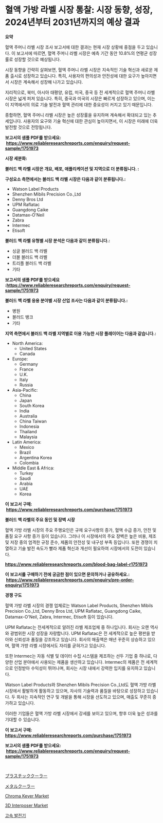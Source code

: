 <p><h1>혈액 가방 라벨 시장 통찰: 시장 동향, 성장, 2024년부터 2031년까지의 예상 결과</h1></p><p><strong>요약</strong></p>
<p><p>혈액 주머니 라벨 시장 조사 보고서에 대한 결과는 현재 시장 상황에 중점을 두고 있습니다. 이 보고서에 따르면, 혈액 주머니 라벨 시장은 예측 기간 동안 10.8%의 연평균 성장률로 성장할 것으로 예상됩니다.</p><p>시장 동향을 간략히 살펴보면, 혈액 주머니 라벨 시장은 지속적인 기술 혁신과 새로운 제품 출시로 성장하고 있습니다. 특히, 사용자의 편의성과 안전성에 대한 요구가 높아지면서 시장은 계속해서 성장해 나가고 있습니다.</p><p>지리적으로, 북미, 아시아 태평양, 유럽, 미국, 중국 등 전 세계적으로 혈액 주머니 라벨 시장은 넓게 퍼져 있습니다. 특히, 중국과 미국의 시장은 빠르게 성장하고 있으며, 이는 이 지역에서의 의료 기술 발전과 혈액 관리에 대한 중요성이 커지고 있기 때문입니다.</p><p>종합하면, 혈액 주머니 라벨 시장은 높은 성장률을 유지하며 계속해서 확대되고 있는 추세입니다. 사용자의 요구와 기술 혁신에 대한 관심이 높아지면서, 이 시장은 미래에 더욱 발전할 것으로 전망됩니다.</p></p>
<p><strong>보고서의 샘플 PDF를 받으세요: &nbsp;<a href="https://www.reliableresearchreports.com/enquiry/request-sample/1751973">https://www.reliableresearchreports.com/enquiry/request-sample/1751973</a></strong></p>
<p><strong>시장 세분화:</strong></p>
<p><strong> 블러드 백 라벨 시장은 개요, 배포, 애플리케이션 및 지역으로 더 분류됩니다. :</strong></p>
<p><strong>구성요소 측면에서는 블러드 백 라벨 시장은 다음과 같이 분류됩니다.:</strong></p>
<p><ul><li>Watson Label Products</li><li>Shenzhen Mibils Precision Co.,Ltd</li><li>Denny Bros Ltd</li><li>UPM Raflatac</li><li>Guangdong Caike</li><li>Datamax-O'Neil</li><li>Zabra</li><li>Intermec</li><li>Etisoft</li></ul></p>
<p><strong> 블러드 백 라벨 유형별 시장 분석은 다음과 같이 분류됩니다.:</strong></p>
<p><ul><li>싱글 블러드 백 라벨</li><li>더블 블러드 백 라벨</li><li>트리플 블러드 백 라벨</li><li>기타</li></ul></p>
<p><strong>보고서의 샘플 PDF를 받으세요 :<a href="https://www.reliableresearchreports.com/enquiry/request-sample/1751973">https://www.reliableresearchreports.com/enquiry/request-sample/1751973</a></strong></p>
<p><strong> 블러드 백 라벨 응용 분야별 시장 산업 조사는 다음과 같이 분류됩니다.:</strong></p>
<p><ul><li>병원</li><li>블러드 뱅크</li><li>기타</li></ul></p>
<p><strong>지역 측면에서 블러드 백 라벨 지역별로 이용 가능한 시장 플레이어는 다음과 같습니다.:</strong></p>
<p><ul>
    <li>
        North America:
        <ul>
            <li>United States</li>
            <li>Canada</li>
        </ul>
    </li>
    <li>
        Europe:
        <ul>
            <li>Germany</li>
            <li>France</li>
            <li>U.K.</li>
            <li>Italy</li>
            <li>Russia</li>
        </ul>
    </li>
    <li>
        Asia-Pacific:
        <ul>
            <li>China</li>
            <li>Japan</li>
            <li>South Korea</li>
            <li>India</li>
            <li>Australia</li>
            <li>China Taiwan</li>
            <li>Indonesia</li>
            <li>Thailand</li>
            <li>Malaysia</li>
        </ul>
    </li>
    <li>
        Latin America:
        <ul>
            <li>Mexico</li>
            <li>Brazil</li>
            <li>Argentina Korea</li>
            <li>Colombia</li>
        </ul>
    </li>
    <li>
        Middle East & Africa:
        <ul>
            <li>Turkey</li>
            <li>Saudi</li>
            <li>Arabia</li>
            <li>UAE</li>
            <li>Korea</li>
        </ul>
    </li>
    </ul></p>
<p><strong>이 보고서 구매: &nbsp;<a href="https://www.reliableresearchreports.com/purchase/1751973">https://www.reliableresearchreports.com/purchase/1751973</a></strong></p>
<p><strong>블러드 백 라벨의 주요 동인 및 장벽 시장</strong></p>
<p><p>혈액 가방 라벨 시장의 주요 주행요인은 규제 요구사항의 증가, 혈액 수급 증가, 안전 및 품질 요구 사항 증가 등이 있습니다. 그러나 이 시장에서의 주요 장벽은 높은 비용, 제조 및 저장 중의 엄격한 규정 준수, 제품의 안전성 및 내구성 부족 등입니다. 또한 경쟁이 치열하고 기술 발전 속도가 빨라 제품 혁신과 개선이 필요하여 시장에서의 도전이 있습니다.</p></p>
<p><strong><a href="https://www.reliableresearchreports.com/blood-bag-label-r1751973">https://www.reliableresearchreports.com/blood-bag-label-r1751973</a></strong></p>
<p><strong>이 보고서를 구매하기 전에 궁금한 점이 있으면 문의하거나 공유하세요.: &nbsp;<a href="https://www.reliableresearchreports.com/enquiry/pre-order-enquiry/1751973">https://www.reliableresearchreports.com/enquiry/pre-order-enquiry/1751973</a></strong></p>
<p><strong>경쟁 구도</strong></p>
<p><p>혈액 가방 라벨 시장의 경쟁 업체로는 Watson Label Products, Shenzhen Mibils Precision Co.,Ltd, Denny Bros Ltd, UPM Raflatac, Guangdong Caike, Datamax-O'Neil, Zabra, Intermec, Etisoft 등이 있습니다. </p><p>UPM Raflatac는 전세계적으로 알려진 라벨 제조업체 중 하나입니다. 회사는 오랜 역사와 광범위한 시장 성장을 자랑합니다. UPM Raflatac은 전 세계적으로 높은 평판을 받아와 신뢰성과 품질을 강조하고 있습니다. 회사의 매출액은 매년 꾸준히 상승하고 있으며, 혈액 가방 라벨 시장에서도 자리를 굳혀가고 있습니다.</p><p>또한 Intermec는 자동 식별 및 데이터 수집 시스템을 제조하는 선두 기업 중 하나로, 다양한 산업 분야에서 사용되는 제품을 생산하고 있습니다. Intermec의 제품은 전 세계적으로 인정받아 수익성이 뛰어나며, 회사는 시장 내에서 강력한 입지를 유지하고 있습니다.</p><p>Watson Label Products와 Shenzhen Mibils Precision Co.,Ltd도 혈액 가방 라벨 시장에서 활발하게 활동하고 있으며, 자사의 기술력과 품질을 바탕으로 성장하고 있습니다. 두 회사는 지속적인 연구 및 개발을 통해 시장을 선도하고 있으며, 매출도 꾸준히 증가하고 있습니다. </p><p>이러한 기업들은 혈액 가방 라벨 시장에서 강세를 보이고 있으며, 향후 더욱 높은 성과를 기대할 수 있습니다.</p></p>
<p><strong>이 보고서 구매: &nbsp; <a href="https://www.reliableresearchreports.com/purchase/1751973">https://www.reliableresearchreports.com/purchase/1751973</a></strong></p>
<p><strong>보고서의 샘플 PDF를 받으세요: &nbsp;<a href="https://www.reliableresearchreports.com/enquiry/request-sample/1751973">https://www.reliableresearchreports.com/enquiry/request-sample/1751973</a></strong><strong></strong></p>
<p>&nbsp;</p>
<p><p><a href="https://github.com/EthanMorar2011/Market-Research-Report-List-1/blob/main/401599624399.md">プラスチッククーラー</a></p><p><a href="https://github.com/dzy793153605/Market-Research-Report-List-1/blob/main/707888124398.md">メタルクーラー</a></p><p><a href="https://github.com/marloy8/Market-Research-Report-List-4/blob/main/chroma-keyer-market.md">Chroma Keyer Market</a></p><p><a href="https://github.com/jj19131/Market-Research-Report-List-2/blob/main/3d-interposer-market.md">3D Interposer Market</a></p><p><a href="https://github.com/WilburKihn5676/Market-Research-Report-List-1/blob/main/538467922385.md">고속 발전기</a></p></p>
